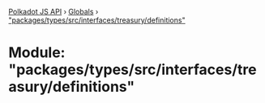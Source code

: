 [Polkadot JS API](../README.md) › [Globals](../globals.md) › ["packages/types/src/interfaces/treasury/definitions"](_packages_types_src_interfaces_treasury_definitions_.md)

# Module: "packages/types/src/interfaces/treasury/definitions"


